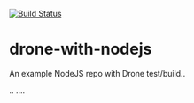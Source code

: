 
[![Build Status](https://cloud.drone.io/api/badges/luisredda/drone-with-nodejs/status.svg)](https://cloud.drone.io/luisredda/drone-with-nodejs)

# drone-with-nodejs
An example NodeJS repo with Drone test/build..

..
....

